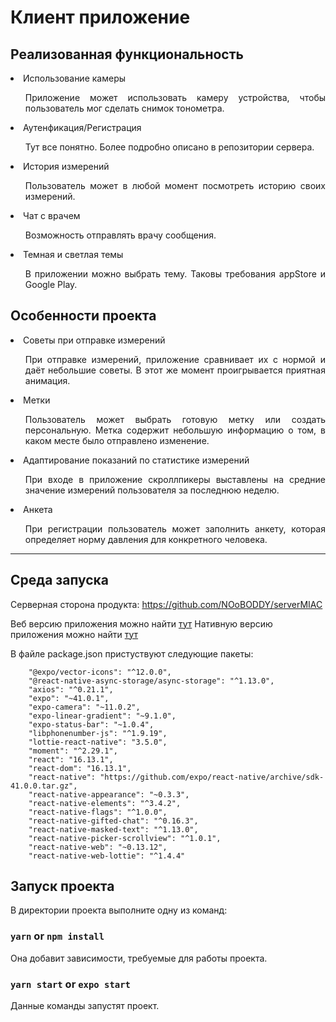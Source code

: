 <p align="center"> <h1> Клиент приложение</h1> </p>
<h2>Реализованная функциональность</h2>
<ul>
</ul>
    <li>Использование камеры</li>
	<ul>
		<p align = "justify">
		Приложение может использовать камеру устройства, чтобы пользователь мог сделать снимок тонометра.
		</p>
	</ul>
   <li>Аутенфикация/Регистрация</li>
   <ul>
		<p align = "justify">
			Тут все понятно. Более подробно описано в репозитории сервера.
			</p>
	</ul>
    <li>История измерений</li>
	   <ul>
			<p align = "justify">
			Пользователь может в любой момент посмотреть историю своих измерений.
			</p>
		</ul>
	<li>Чат с врачем</li>
		<ul>
			Возможность отправлять врачу сообщения.
		</ul>
    <li>Темная и светлая темы</li>
	   <ul>
			<p align = "justify">
			В приложении можно выбрать тему. Таковы требования appStore и Google Play.
			</p>
		</ul>
</ul>

<h2>Особенности проекта</h2>
<ul>
</ul>
    <li>Советы при отправке измерений</li>
	<ul>
		<p align = "justify">
		При отправке измерений, приложение сравнивает их с нормой и даёт небольшие советы. В этот же момент проигрывается приятная анимация.
		</p>
	</ul>
   <li>Метки</li>
   <ul>
		<p align = "justify">
			Пользователь может выбрать готовую метку или создать персональную. Метка содержит небольшую информацию о том, в каком месте было отправлено изменение. 
			</p>
	</ul>
    <li>Адаптирование показаний по статистике измерений</li>
	   <ul>
			<p align = "justify">
			При входе в приложение скроллпикеры выставлены на средние значение измерений пользователя за последнюю неделю.
			</p>
		</ul>
	<li>Анкета</li>
		<ul>
        <p align = "justify">
			При регистрации пользователь может заполнить анкету, которая определяет норму давления для конкретного человека.
            </p>
		</ul>
</ul>

---

<h2>Среда запуска</h2>

Cерверная сторона продукта: https://github.com/NOoBODDY/serverMIAC

Веб версию приложения можно найти [тут](http://miac39client.businessmod.ru/)
Нативную версию приложения можно найти [тут](http://miac39client.businessmod.ru/miac39clienl.apk)

В файле package.json пристуствуют следующие пакеты:

```
    "@expo/vector-icons": "^12.0.0",
    "@react-native-async-storage/async-storage": "^1.13.0",
    "axios": "^0.21.1",
    "expo": "~41.0.1",
    "expo-camera": "~11.0.2",
    "expo-linear-gradient": "~9.1.0",
    "expo-status-bar": "~1.0.4",
    "libphonenumber-js": "^1.9.19",
    "lottie-react-native": "3.5.0",
    "moment": "^2.29.1",
    "react": "16.13.1",
    "react-dom": "16.13.1",
    "react-native": "https://github.com/expo/react-native/archive/sdk-41.0.0.tar.gz",
    "react-native-appearance": "~0.3.3",
    "react-native-elements": "^3.4.2",
    "react-native-flags": "^1.0.0",
    "react-native-gifted-chat": "^0.16.3",
    "react-native-masked-text": "^1.13.0",
    "react-native-picker-scrollview": "^1.0.1",
    "react-native-web": "~0.13.12",
    "react-native-web-lottie": "^1.4.4"
```


<h2>Запуск проекта</h2>

В директории проекта выполните одну из команд:

### `yarn` or `npm install`

Она добавит зависимости, требуемые для работы проекта.

### `yarn start` or `expo start`

Данные команды запустят проект.
